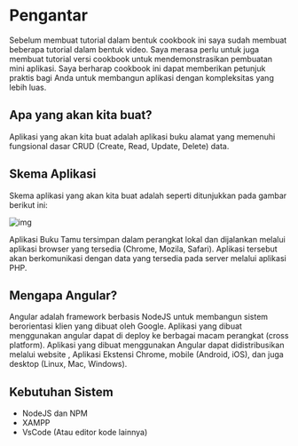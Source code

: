 # Pengantar

Sebelum membuat tutorial dalam bentuk cookbook ini saya sudah membuat beberapa tutorial dalam bentuk video. Saya merasa perlu untuk juga membuat tutorial versi cookbook untuk mendemonstrasikan pembuatan mini aplikasi. Saya berharap cookbook ini dapat memberikan petunjuk praktis bagi Anda untuk membangun aplikasi dengan kompleksitas yang lebih luas.

## Apa yang akan kita buat?

Aplikasi yang akan kita buat adalah aplikasi buku alamat yang memenuhi fungsional dasar CRUD (Create, Read, Update, Delete) data.

## Skema Aplikasi

Skema aplikasi yang akan kita buat adalah seperti ditunjukkan pada gambar berikut ini:

![img](https://lh5.googleusercontent.com/Pt08W9XL5l8Ghy9uLd53pn8VntxYlQyo3TPZlFXRmiWuIATqR3bn2mS-8jAc2voTNxChGyPLsml_ITIZcp_gYD4GTCq9MjQx7eGpIzmss7r7otndRaCVLKf2oDdVFtKiKPz8CitG)

Aplikasi Buku Tamu tersimpan dalam perangkat lokal dan dijalankan melalui aplikasi browser yang tersedia (Chrome, Mozila, Safari). Aplikasi tersebut akan berkomunikasi dengan data yang tersedia pada server melalui aplikasi PHP.

## Mengapa Angular?

Angular adalah framework berbasis NodeJS untuk membangun sistem berorientasi klien yang dibuat oleh Google. Aplikasi yang dibuat menggunakan angular dapat di deploy ke berbagai macam perangkat (cross platform). Aplikasi yang dibuat menggunakan Angular dapat didistribusikan melalui website , Aplikasi Ekstensi Chrome, mobile (Android, iOS), dan juga desktop (Linux, Mac, Windows).

## Kebutuhan Sistem

- NodeJS dan NPM
- XAMPP
- VsCode (Atau editor kode lainnya)